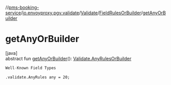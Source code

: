 //[pms-booking-service](../../../../index.md)/[io.envoyproxy.pgv.validate](../../index.md)/[Validate](../index.md)/[FieldRulesOrBuilder](index.md)/[getAnyOrBuilder](get-any-or-builder.md)

# getAnyOrBuilder

[java]\
abstract fun [getAnyOrBuilder](get-any-or-builder.md)(): [Validate.AnyRulesOrBuilder](../-any-rules-or-builder/index.md)

```kotlin
Well-Known Field Types

```
`.validate.AnyRules any = 20;`